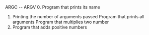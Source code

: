 ARGC --  ARGV
0. Program that prints its name
1. Printing the number of arguments passed
Program that prints all arguments
Program that multiplies two number
4. Program that adds positive numbers
